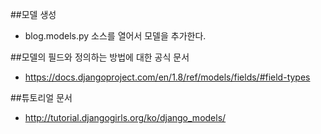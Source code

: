 ##모델 생성
- blog.models.py 소스를 열어서 모델을 추가한다. 

##모델의 필드와 정의하는 방법에 대한 공식 문서
- https://docs.djangoproject.com/en/1.8/ref/models/fields/#field-types

##튜토리얼 문서
- http://tutorial.djangogirls.org/ko/django_models/